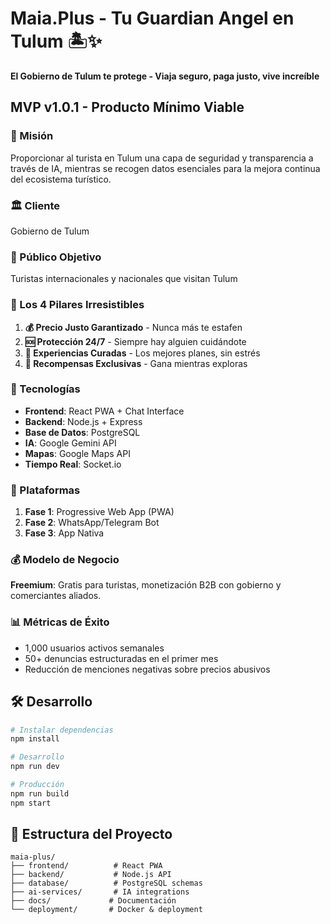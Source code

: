 # Maia.Plus - Tu Guardian Angel en Tulum 🏝️✨

**El Gobierno de Tulum te protege - Viaja seguro, paga justo, vive increíble**

## MVP v1.0.1 - Producto Mínimo Viable

### 🎯 Misión
Proporcionar al turista en Tulum una capa de seguridad y transparencia a través de IA, mientras se recogen datos esenciales para la mejora continua del ecosistema turístico.

### 🏛️ Cliente
Gobierno de Tulum

### 👥 Público Objetivo
Turistas internacionales y nacionales que visitan Tulum

### 💎 Los 4 Pilares Irresistibles

1. **💰 Precio Justo Garantizado** - Nunca más te estafen
2. **🆘 Protección 24/7** - Siempre hay alguien cuidándote
3. **🎯 Experiencias Curadas** - Los mejores planes, sin estrés
4. **🎁 Recompensas Exclusivas** - Gana mientras exploras

### 🚀 Tecnologías
- **Frontend**: React PWA + Chat Interface
- **Backend**: Node.js + Express
- **Base de Datos**: PostgreSQL
- **IA**: Google Gemini API
- **Mapas**: Google Maps API
- **Tiempo Real**: Socket.io

### 📱 Plataformas
1. **Fase 1**: Progressive Web App (PWA)
2. **Fase 2**: WhatsApp/Telegram Bot
3. **Fase 3**: App Nativa

### 💰 Modelo de Negocio
**Freemium**: Gratis para turistas, monetización B2B con gobierno y comerciantes aliados.

### 📊 Métricas de Éxito
- 1,000 usuarios activos semanales
- 50+ denuncias estructuradas en el primer mes
- Reducción de menciones negativas sobre precios abusivos

## 🛠️ Desarrollo

```bash
# Instalar dependencias
npm install

# Desarrollo
npm run dev

# Producción
npm run build
npm start
```

## 📁 Estructura del Proyecto

```
maia-plus/
├── frontend/          # React PWA
├── backend/           # Node.js API
├── database/          # PostgreSQL schemas
├── ai-services/       # IA integrations
├── docs/             # Documentación
└── deployment/       # Docker & deployment
```